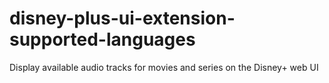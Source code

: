 # disney-plus-ui-extension-supported-languages
Display available audio tracks for movies and series on the Disney+ web UI
